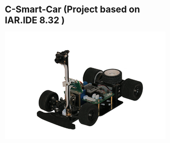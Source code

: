 # C-Smart-Car (Project based on IAR.IDE 8.32 )
![Image text](https://raw.githubusercontent.com/RandleH/C-Smart-Car/master/Materials/SmartCar_Profile00.png)
